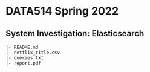 # DATA514 Spring 2022 
## System Investigation: Elasticsearch
```
|- README.md
|- netflix_title.csv
|- queries.txt
|- report.pdf
```
